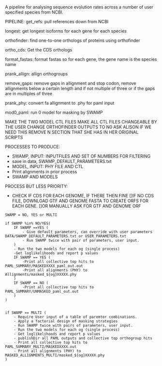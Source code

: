 A pipeline for analysing sequence evolution rates across a number of user specified species from NCBI. 

PIPELINE: 
get_refs: pull references down from NCBI 

longest: get longest isoforms for each gene for each species 

orthofinder: find one-to-one orthologs of proteins using orthofinder 

ortho_cds: Get the CDS orthologs 

format_fastas: format fastas so for each gene, the gene name is the species name 

prank_allign: allign orthogroups 

remove_gaps: remove gaps in allignment and stop codon, remove allignments below a certain length and if not multiple of three or if the gaps are in multiples of three

prank_phy: convert fa allignment to .phy for paml input 

mod0_paml: run 0 model for masking by SWAMP




MAKE THE TWO MODEL CTL FILES 
MAKE ALL CTL FILES CHANGEABLE BY THE USER
CHANGE ORTHOFINDER OUTPUTS TO N0
ASK ALISON IF WE NEED THIS REMOVE N SECTION THAT SHE HAS IN HER ORIGINAL SCRIPTS

PROCESSES TO PRODUCE:
- SWAMP, INPUT: INPUTFILES AND SET OF NUMBERS FOR FILTERING 
- save in data, SWAMP_DEFAULT_PARAMETERS.txt
- MODEL, INPUT: PHY FILE AND CTL
- Print alignments in prior process 
- SWAMP AND MODELS

PROCESS BUT LESS PRIORITY:
- CHECK IF CDS FOR EACH GENOME, IF THERE THEN FINE
	[]IF NO CDS FILE, DOWNLOAD GTF AND GENOME FASTA TO CREATE ORFS FOR EACH GENE. 
	[]OR MANUALLY ASK FOR GTF AND GENOME ORF


```
SWAMP = NO, YES or MULTI

if SWAMP %in% NO/YES(	
	IF SWAMP ==YES (
		- Give default parameters, can override with user parameters DATA/SWAMP_DEFAULT_PARAMETERS.txt or USER_PARAMETERS.txt
		- Run SWAMP twice with pair of parameters, user input. 
	)
	- Run the two models for each og (single process) 
	-Get loglikelihoods and report p values
	IF SWAMP == YES (
		-Print all collective top hits to PAML_SUMMARY/MASKEDXXXX_paml_out.out
		-Print all alignments (PHY) to Allignments/masked_${og}XXXXX.phy
	)
	IF SWAMP == NO (
		-Print all collective top hits to PAML_SUMMARY/UNMASKED_paml_out.out
	)
)


if SWAMP == MULTI (
	- Require User input of a table of paremter combinations. 
	- Apply a factorial design of masking strategies 
	- Run SWAMP twice with pairs of parameters, user input. 
	- Run the two models for each og (single process) 
	- Get loglikelihoods and report p values
	- publishDir all PAML outputs and collective top orthogroup hits 
	- Print all collective top hits to PAML_SUMMARY_MULTI/MASKEDXXXX.out
	- Print all alignments (PHY) to MASKED_ALLIGNMENTS_MULTI/masked_${og}XXXXX.phy
)


```

